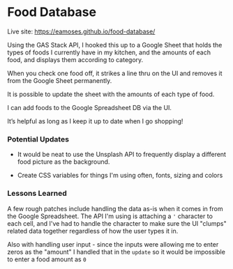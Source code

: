 # Food Database

Live site: https://eamoses.github.io/food-database/

Using the GAS Stack API, I hooked this up to a Google Sheet that holds the types of foods I currently have in my kitchen, and the amounts of each food, and displays them according to category.

When you check one food off, it strikes a line thru on the UI and removes it from the Google Sheet permanently.

It is possible to update the sheet with the amounts of each type of food.

I can add foods to the Google Spreadsheet DB via the UI.

It’s helpful as long as I keep it up to date when I go shopping!

### Potential Updates

* It would be neat to use the Unsplash API to frequently display a different food picture as the background.

* Create CSS variables for things I'm using often, fonts, sizing and colors

### Lessons Learned

A few rough patches include handling the data as-is when it comes in from the Google Spreadsheet. The API I'm using is attaching a `'` character to each cell, and I've had to handle the character to make sure the UI "clumps" related data together regardless of how the user types it in.

Also with handling user input - since the inputs were allowing me to enter zeros as the "amount" I handled that in the `update` so it would be impossible to enter a food amount as `0`